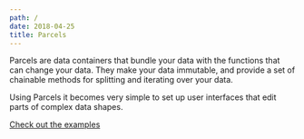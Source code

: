 ```yaml
---
path: /
date: 2018-04-25
title: Parcels
---
```


Parcels are data containers that bundle your data with the functions that can change your data. They make your data immutable, and provide a set of chainable methods for splitting and iterating over your data.

Using Parcels it becomes very simple to set up user interfaces that edit parts of complex data shapes.

[Check out the examples](/parcels/examples/simplest)
